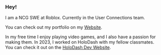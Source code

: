 ### Hey!

I am a NCG SWE at Roblox. Currently in the User Connections team.

You can check out my portfolio on my [Website](https://jhyn.dev).

In my free time I enjoy playing video games, and I also have a passion for making them. In 2023, I worked on HoloDash with my fellow classmates. You can check it out on the [HoloDash Dev Website](https://holodash.jhyn.dev/).
